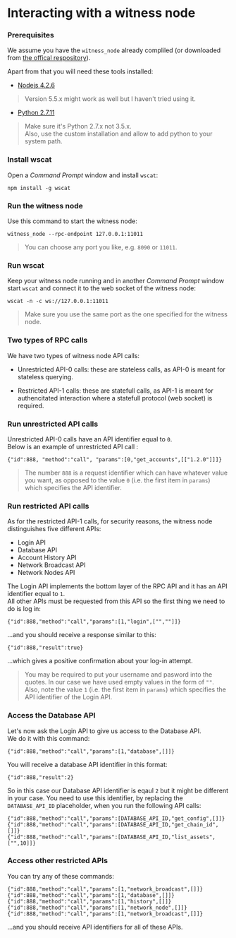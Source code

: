 # Interacting with a witness node
### Prerequisites

We assume  you have the `witness_node` already compliled (or downloaded from [the offical respository](https://github.com/bitshares/bitshares-2/releases/latest)).

Apart from that you will need these tools installed:

* [Nodejs 4.2.6](https://nodejs.org/dist/v4.2.5/node-v4.2.5-x64.msi)
> Version 5.5.x might work as well but I haven't tried using it.

* [Python 2.7.11](https://www.python.org/ftp/python/2.7.11/python-2.7.11.msi)
> Make sure it's Python 2.7.x not 3.5.x.  
Also, use the custom installation and allow to add python to your system path.

### Install wscat
Open a *Command Prompt* window and install `wscat`:
```
npm install -g wscat
```

### Run the witness node
Use this command to start the witness node:
```
witness_node --rpc-endpoint 127.0.0.1:11011
```
> You can choose any port you like, e.g. `8090` or `11011`.

### Run wscat
Keep your witness node running and in another *Command Prompt* window start `wscat` and connect it to the web socket of the witness node:
```
wscat -n -c ws://127.0.0.1:11011
```
> Make sure you use the same port as the one specified for the witness node.

### Two types of RPC calls
We have two types of witness node API calls:
* Unrestricted API-0 calls: these are stateless calls, as API-0 is meant for stateless querying.

* Restricted API-1 calls: these are statefull calls, as API-1 is meant for authencitated interaction where a statefull protocol (web socket) is required.

### Run unrestricted API calls
Unrestricted API-0 calls have an API identifier equal to `0`.  
Below is an example of unrestricted API call :
```
{"id":888, "method":"call", "params":[0,"get_accounts",[["1.2.0"]]]}  
```
> The number `888` is a request identifier which can have whatever value you want, as opposed to the value `0` (i.e. the first item in `params`) which specifies the API identifier.

### Run restricted API calls
As for the restricted API-1 calls, for security reasons, the witness node distinguishes five different APIs:
* Login API
* Database API
* Account History API
* Network Broadcast API
* Network Nodes API

The Login API implements the bottom layer of the RPC API and it has an API identifier equal to `1`.   
All other APIs must be requested from this API so the first thing we need to do is log in:
```
{"id":888,"method":"call","params":[1,"login",["",""]]}
```
...and you should receive a response similar to this:
```
{"id":888,"result":true}
```
...which gives a positive confirmation about your log-in attempt.

> You may be required to put your username and pasword into the quotes. In our case we have used empty values in the form of `""`. Also, note the value `1` (i.e. the first item in `params`) which specifies the API identifier of the Login API.

### Access the Database API

Let's now ask the Login API to give us access to the Database API.  
We do it with this command:
```
{"id":888,"method":"call","params":[1,"database",[]]}
```
You will receive a database API identifier in this format:
```
{"id":888,"result":2}
```
So in this case our Database API identifier is eqaul `2` but it might be different in your case. You need to use this identifier, by replacing the `DATABASE_API_ID` placeholder, when you run the following API calls:
```
{"id":888,"method":"call","params":[DATABASE_API_ID,"get_config",[]]}  
{"id":888,"method":"call","params":[DATABASE_API_ID,"get_chain_id",[]]}  
{"id":888,"method":"call","params":[DATABASE_API_ID,"list_assets",["",10]]}  
```

### Access other restricted APIs

You can try any of these commands:
```
{"id":888,"method":"call","params":[1,"network_broadcast",[]]}
{"id":888,"method":"call","params":[1,"database",[]]}
{"id":888,"method":"call","params":[1,"history",[]]}
{"id":888,"method":"call","params":[1,"network_node",[]]}
{"id":888,"method":"call","params":[1,"network_broadcast",[]]}
```
...and you should receive API identifiers for all of these APIs.

